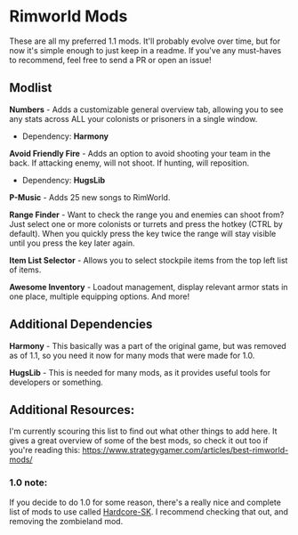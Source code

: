 # Rimworld Mods

These are all my preferred 1.1 mods. It'll probably evolve over time, but for now it's simple enough to just keep in a readme. If you've any must-haves to recommend, feel free to send a PR or open an issue!

## Modlist

**Numbers** - Adds a customizable general overview tab, allowing you to see any stats across ALL your colonists or prisoners in a single window.
- Dependency: **Harmony**

**Avoid Friendly Fire** - Adds an option to avoid shooting your team in the back. If attacking enemy, will not shoot. If hunting, will reposition.
- Dependency: **HugsLib**

**P-Music** - Adds 25 new songs to RimWorld.

**Range Finder** - Want to check the range you and enemies can shoot from? Just select one or more colonists or turrets and press the hotkey (CTRL by default). When you quickly press the key twice the range will stay visible until you press the key later again.

**Item List Selector** - Allows you to select stockpile items from the top left list of items.

**Awesome Inventory** - Loadout management, display relevant armor stats in one place, multiple equipping options. And more!

## Additional Dependencies

**Harmony** - This basically was a part of the original game, but was removed as of 1.1, so you need it now for many mods that were made for 1.0.

**HugsLib** - This is needed for many mods, as it provides useful tools for developers or something.


## Additional Resources:

I'm currently scouring this list to find out what other things to add here. It gives a great overview of some of the best mods, so check it out too if you're reading this: https://www.strategygamer.com/articles/best-rimworld-mods/

### 1.0 note:

If you decide to do 1.0 for some reason, there's a really nice and complete list of mods to use called [Hardcore-SK](https://github.com/skyarkhangel/Hardcore-SK). I recommend checking that out, and removing the zombieland mod.
